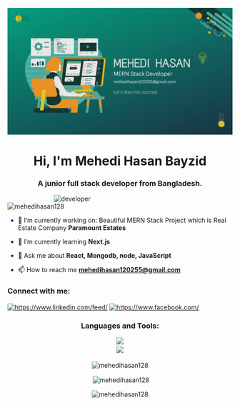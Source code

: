 ![logo](Cover2.png)
<h1 align="center">Hi, I'm Mehedi Hasan Bayzid</h1>
<h3 align="center">A junior full stack developer from Bangladesh.</h3>

<img src="https://www.mygo.ge/uploads/blog/1584023795.jpg" alt="developer" align="right" width="400" />

<p align="left"> <img src="https://komarev.com/ghpvc/?username=mehedihasan128&label=Profile%20views&color=0e75b6&style=flat" alt="mehedihasan128" /> </p>

- 🔭 I’m currently working on: Beautiful MERN Stack Project which is Real Estate Company **Paramount Estates**

- 🌱 I’m currently learning **Next.js**

- 💬 Ask me about **React, Mongodb, node, JavaScript**

- 📫 How to reach me **mehedihasan120255@gmail.com**

<h3 align="left">Connect with me:</h3>
<p align="left">
<a href="https://linkedin.com/in/https://www.linkedin.com/feed/" target="blank"><img align="center" src="https://raw.githubusercontent.com/rahuldkjain/github-profile-readme-generator/master/src/images/icons/Social/linked-in-alt.svg" alt="https://www.linkedin.com/feed/" height="30" width="40" /></a>
<a href="https://fb.com/https://www.facebook.com/" target="blank"><img align="center" src="https://raw.githubusercontent.com/rahuldkjain/github-profile-readme-generator/master/src/images/icons/Social/facebook.svg" alt="https://www.facebook.com/" height="30" width="40" /></a>
</p>

<h3 align="center">Languages and Tools:</h3>
<div align="center">
  <a href="https://skillicons.dev">
    <img src="https://skillicons.dev/icons?i=mongodb,express,react,nodejs" /><br>
    <img src="https://skillicons.dev/icons?i=html,css,tailwind,javascript,figma,firebase,github,vscode" />
  </a>
</div>

<div align="center">
  <p><img align="center" src="https://github-readme-streak-stats.herokuapp.com/?user=mehedihasan128&" alt="mehedihasan128" /></p>

  <p>&nbsp;<img align="center" src="https://github-readme-stats.vercel.app/api?username=mehedihasan128&show_icons=true&locale=en" alt="mehedihasan128" /></p>

   <p><img align="center" src="https://github-readme-stats.vercel.app/api/top-langs?username=mehedihasan128&show_icons=true&locale=en&layout=compact" alt="mehedihasan128" /></p>  
</div>
